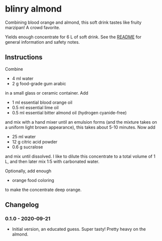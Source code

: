 # blinry almond

Combining blood orange and almond, this soft drink tastes like fruity marzipan! A crowd favorite.

Yields enough concentrate for 6 L of soft drink. See the [README](README.md) for general information and safety notes.

## Instructions

Combine

- 4 ml water
- 2 g food-grade gum arabic

in a small glass or ceramic container. Add

- 1 ml essential blood orange oil
- 0.5 ml essential lime oil
- 0.5 ml essential bitter almond oil (hydrogen cyanide-free)

and mix with a hand mixer until an emulsion forms (and the mixture takes on a uniform light brown appearance), this takes about 5-10 minutes. Now add

- 25 ml water
- 12 g citric acid powder
- 0.6 g sucralose

and mix until dissolved. I like to dilute this concentrate to a total volume of 1 L, and then later mix 1:5 with carbonated water.

Optionally, add enough

- orange food coloring

to make the concentrate deep orange.

## Changelog

### 0.1.0 - 2020-09-21

- Initial version, an educated guess. Super tasty! Pretty heavy on the almond.
